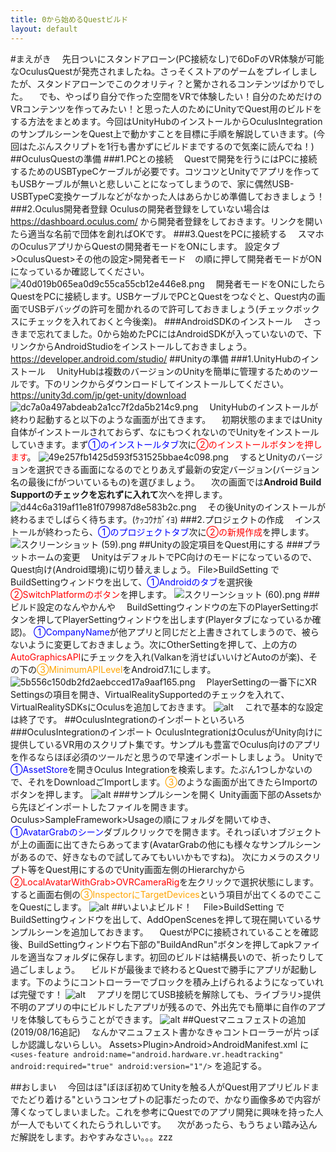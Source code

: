 ```yaml
---
title: 0から始めるQuestビルド
layout: default
---
```


#まえがき
　先日ついにスタンドアローン(PC接続なし)で6DoFのVR体験が可能なOculusQuestが発売されましたね。さっそくストアのゲームをプレイしましたが、スタンドアローンでこのクオリティ？と驚かされるコンテンツばかりでした。
　でも、やっぱり自分で作った空間をVRで体験したい！自分のためだけのVRコンテンツを作ってみたい！と思った人のためにUnityでQuest用のビルドをする方法をまとめます。今回はUnityHubのインストールからOculusIntegrationのサンプルシーンをQuest上で動かすことを目標に手順を解説していきます。(今回はたぶんスクリプトを1行も書かずにビルドまでするので気楽に読んでね！)
##OculusQuestの準備
###1.PCとの接続
　Questで開発を行うにはPCに接続するためのUSBTypeCケーブルが必要です。コツコツとUnityでアプリを作ってもUSBケーブルが無いと悲しいことになってしまうので、家に偶然USB-USBTypeC変換ケーブルなどがなかった人はあらかじめ準備しておきましょう！
###2.Oculus開発者登録
 Oculusの開発者登録をしていない場合は https://dashboard.oculus.com/ から開発者登録をしておきます。リンクを開いたら適当な名前で団体を創ればOKです。
###3.QuestをPCに接続する
　スマホのOculusアプリからQuestの開発者モードをONにします。
設定タブ>OculusQuest>その他の設定>開発者モード　の順に押して開発者モードがONになっているか確認してください。
　![40d019b065ea0d9c55ca55cb12e446e8.png](https://qiita-image-store.s3.ap-northeast-1.amazonaws.com/0/392903/61467d78-f01f-582a-426f-65cfc2634f95.png)
　開発者モードをONにしたらQuestをPCに接続します。USBケーブルでPCとQuestをつなぐと、Quest内の画面でUSBデバッグの許可を聞かれるので許可しておきましょう(チェックボックスにチェックを入れておくと今後楽)。
###AndroidSDKのインストール
　さっきまで忘れてました。0から始めたPCにはAndroidSDKが入っていないので、下リンクからAndroidStudioをインストールしておきましょう。
https://developer.android.com/studio/
##Unityの準備
###1.UnityHubのインストール
　UnityHubは複数のバージョンのUnityを簡単に管理するためのツールです。下のリンクからダウンロードしてインストールしてください。
https://unity3d.com/jp/get-unity/download
![dc7a0a497abdeab2a1cc7f2da5b214c9.png](https://qiita-image-store.s3.ap-northeast-1.amazonaws.com/0/392903/33da6203-ff17-f524-993f-7fe2dce83554.png)
　UnityHubのインストールが終わり起動すると以下のような画面が出てきます。
　初期状態のままではUnity自体がインストールされておらず、なにもつくれないのでUnityをインストールしていきます。まず<font color="blue">①のインストールタブ</font>次に<font color="red">②のインストールボタンを押します</font>。
![49e257fb1425d593f531525bbae4c098.png](https://qiita-image-store.s3.ap-northeast-1.amazonaws.com/0/392903/29058c30-79f4-d54b-6857-ed742968038c.png)
　するとUnityのバージョンを選択できる画面になるのでとりあえず最新の安定バージョン(バージョン名の最後にfがついているもの)を選びましょう。
　次の画面では**Android Build Supportのチェックを忘れずに入れて**次へを押します。
![d44c6a319af11e81f079987d8e583b2c.png](https://qiita-image-store.s3.ap-northeast-1.amazonaws.com/0/392903/6be64ad7-41d0-41af-3c3e-52879f7fc038.png)
　その後Unityのインストールが終わるまでしばらく待ちます。(ｹｯｺｳﾅｶﾞｲﾖ)
###2.プロジェクトの作成
　インストールが終わったら、<font color="blue">①のプロジェクトタブ</font>次に<font color="red">②の新規作成</font>を押します。
![スクリーンショット (59).png](https://qiita-image-store.s3.ap-northeast-1.amazonaws.com/0/392903/8c2d6db8-ccf7-8875-e4b1-ab3f8b798a33.png)
##Unityの設定項目をQuest用にする
###プラットホームの変更
　UnityはデフォルトでPC向けのモードになっているので、Quest向け(Android環境)に切り替えましょう。
File>BuildSetting でBuildSettingウィンドウを出して、<font color="blue">①Androidのタブ</font>を選択後<font color="red">②SwitchPlatformのボタン</font>を押します。
![スクリーンショット (60).png](https://qiita-image-store.s3.ap-northeast-1.amazonaws.com/0/392903/73e6dc1f-0b11-1d18-20c2-a2d1b438a80b.png)
###ビルド設定のなんやかんや
　BuildSettingウィンドウの左下のPlayerSettingボタンを押してPlayerSettingウィンドウを出します(Playerタブになっているか確認)。
<font color="blue">①CompanyName</font>が他アプリと同じだと上書きされてしまうので、被らないように変更しておきましょう。次にOtherSettingを押して、上の方の<font color="red">AutoGraphicsAPI</font>にチェックを入れ(Valkanを消せばいいけどAutoのが楽)、その下の<font color="orange">③MinimumAPILevel</font>をAndroid7.1にします。
![5b556c150db2fd2aebcced17a9aaf165.png](https://qiita-image-store.s3.ap-northeast-1.amazonaws.com/0/392903/71a0ebdd-76ff-06e2-85c2-2597481c4739.png)
　PlayerSettingの一番下にXR Settingsの項目を開き、VirtualRealitySupportedのチェックを入れて、VirtualRealitySDKsにOculusを追加しておきます。
![alt](https://i.gyazo.com/049a8b1cd5fa2003ade077130071d4a1.png)
　これで基本的な設定は終了です。
##OculusIntegrationのインポートといろいろ
###OculusIntegrationのインポート
 OculusIntegrationはOculusがUnity向けに提供しているVR用のスクリプト集です。サンプルも豊富でOculus向けのアプリを作るならほぼ必須のツールだと思うので早速インポートしましょう。
Unityで<font color="blue">①AssetStore</font>を開きOculus Integrationを検索します。たぶん1つしかないので、それをDownloadごImportします。<font color="orange">③</font>のような画面が出てきたらImportのボタンを押します。
![alt](https://i.gyazo.com/d9c798dc1de28822484358d48abee0da.png)
###サンプルシーンを開く
 Unity画面下部のAssetsから先ほどインポートしたファイルを開きます。Oculus>SampleFramework>Usageの順にフォルダを開いてゆき、<font color="blue">①AvatarGrabのシーン</font>ダブルクリックでを開きます。それっぽいオブジェクトが上の画面に出てきたらあってます(AvatarGrabの他にも様々なサンプルシーンがあるので、好きなもので試してみてもいいかもですね)。
次にカメラのスクリプト等をQuest用にするのでUnity画面左側のHierarchyから<font color="red">②LocalAvatarWithGrab>OVRCameraRig</font>を左クリックで選択状態にします。すると画面右側の<font color="orange">③InspectorにTargetDevices</font>という項目が出てくるのでここをQuestにします。
![alt](https://i.gyazo.com/fb73185fe7a46fa58fd8dbb8c4b189fe.png)
##いよいよビルド！
　File>BuildSetting でBuildSettingウィンドウを出して、AddOpenScenesを押して現在開いているサンプルシーンを追加しておきます。
　QuestがPCに接続されていることを確認後、BuildSettingウィンドウ右下部の"BuildAndRun"ボタンを押してapkファイルを適当なフォルダに保存します。初回のビルドは結構長いので、祈ったりして過ごしましょう。
　ビルドが最後まで終わるとQuestで勝手にアプリが起動します。下のようにコントローラーでブロックを積み上げられるようになっていれば完璧です！
![alt](https://i.gyazo.com/bccb234b49a68b2795e97bd92c735d22.jpg)
　アプリを閉じてUSB接続を解除しても、ライブラリ>提供不明のアプリの中にビルドしたアプリが残るので、外出先でも簡単に自作のアプリを体験してもらうことができます。
![alt](https://i.gyazo.com/ad944695e3820d1d42d96550debdf886.jpg)
##Questマニュフェストの追加(2019/08/16追記)
　なんかマニュフェスト書かなきゃコントローラーが片っぽしか認識しないらしい。
Assets>Plugin>Android>AndroidManifest.xml
に
`<uses-feature android:name="android.hardware.vr.headtracking" android:required="true" android:version="1"/>`
を追記する。

##おしまい
　今回はほ"ぼほぼ初めてUnityを触る人がQuest用アプリビルドまでたどり着ける"というコンセプトの記事だったので、かなり画像多めで内容が薄くなってしまいました。これを参考にQuestでのアプリ開発に興味を持った人が一人でもいてくれたらうれしいです。
　次があったら、もうちょい踏み込んだ解説をします。おやすみなさい。。。zzz
